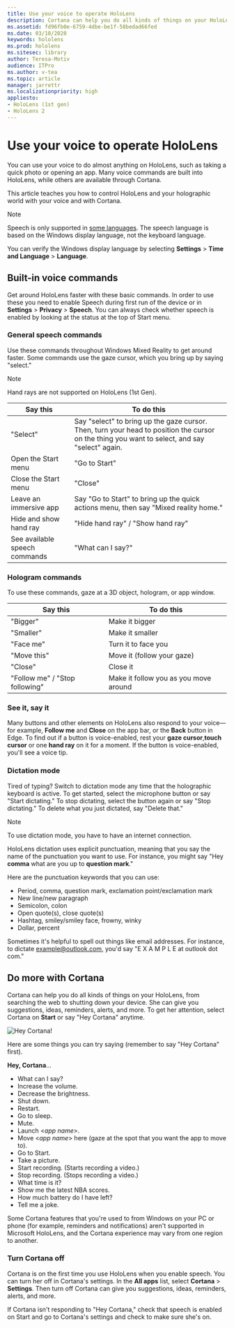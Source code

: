 ```yaml
---
title: Use your voice to operate HoloLens
description: Cortana can help you do all kinds of things on your HoloLens
ms.assetid: fd96fb0e-6759-4dbe-be1f-58bedad66fed
ms.date: 03/10/2020
keywords: hololens
ms.prod: hololens
ms.sitesec: library
author: Teresa-Motiv
audience: ITPro
ms.author: v-tea
ms.topic: article
manager: jarrettr
ms.localizationpriority: high
appliesto:
- HoloLens (1st gen)
- HoloLens 2
---
```


# Use your voice to operate HoloLens

You can use your voice to do almost anything on HoloLens, such as taking a quick photo or opening an app. Many voice commands are built into HoloLens, while others are available through Cortana.

This article teaches you how to control HoloLens and your holographic world with your voice and with Cortana.

> [!NOTE]
> Speech is only supported in [some languages](hololens2-language-support.md). The speech language is based on the Windows display language, not the keyboard language.  
>  
> You can verify the Windows display language by selecting **Settings** > **Time and Language** > **Language**.

## Built-in voice commands

Get around HoloLens faster with these basic commands. In order to use these you need to enable Speech during first run of the device or in **Settings** > **Privacy** > **Speech**. You can always check whether speech is enabled by looking at the status at the top of Start menu.

### General speech commands

Use these commands throughout Windows Mixed Reality to get around faster. Some commands use the gaze cursor, which you bring up by saying "select."

> [!NOTE]
> Hand rays are not supported on HoloLens (1st Gen).

| Say this | To do this |
| - | - |
| "Select" | Say "select" to bring up the gaze cursor. Then, turn your head to position the cursor on the thing you want to select, and say "select" again. |
|Open the Start menu | "Go to Start" |
|Close the Start menu | "Close" |
|Leave an immersive app | Say "Go to Start" to bring up the quick actions menu, then say "Mixed reality home." |
|Hide and show hand ray | "Hide hand ray" / "Show hand ray" |
|See available speech commands | "What can I say?" |

### Hologram commands

To use these commands, gaze at a 3D object, hologram, or app window.

| Say this | To do this |
| - | - |
| "Bigger" | Make it bigger |
| "Smaller" | Make it smaller |
| "Face me" | Turn it to face you |
| "Move this" | Move it (follow your gaze) |
| "Close" | Close it |
| "Follow me" / "Stop following" | Make it follow you as you move around |

### See it, say it

Many buttons and other elements on HoloLens also respond to your voice—for example, **Follow me** and **Close** on the app bar, or the **Back** button in Edge. To find out if a button is voice-enabled, rest your **gaze cursor**,**touch cursor** or one **hand ray** on it for a moment. If the button is voice-enabled, you'll see a voice tip.

### Dictation mode

Tired of typing? Switch to dictation mode any time that the holographic keyboard is active. To get started, select the microphone button or say "Start dictating." To stop dictating, select the button again or say "Stop dictating." To delete what you just dictated, say "Delete that." 

> [!NOTE]
> To use dictation mode, you have to have an internet connection.

HoloLens dictation uses explicit punctuation, meaning that you say the name of the punctuation you want to use. For instance, you might say "Hey **comma** what are you up to **question mark**."

Here are the punctuation keywords that you can use:

- Period, comma, question mark, exclamation point/exclamation mark
- New line/new paragraph
- Semicolon, colon
- Open quote(s), close quote(s)
- Hashtag, smiley/smiley face, frowny, winky
- Dollar, percent

Sometimes it's helpful to spell out things like email addresses. For instance, to dictate example@outlook.com, you'd say "E X A M P L E at outlook dot com."

## Do more with Cortana

Cortana can help you do all kinds of things on your HoloLens, from searching the web to shutting down your device. She can give you suggestions, ideas, reminders, alerts, and more. To get her attention, select Cortana  on **Start** or say "Hey Cortana" anytime.

![Hey Cortana!](images/cortana-on-hololens.png)

Here are some things you can try saying (remember to say "Hey Cortana" first).

**Hey, Cortana**...

- What can I say?
- Increase the volume.
- Decrease the brightness.
- Shut down.
- Restart.
- Go to sleep.
- Mute.
- Launch <*app name*>.
- Move <*app name*> here (gaze at the spot that you want the app to move to).
- Go to Start.
- Take a picture.
- Start recording. (Starts recording a video.)
- Stop recording. (Stops recording a video.)
- What time is it?
- Show me the latest NBA scores.
- How much battery do I have left?
- Tell me a joke.

Some Cortana features that you're used to from Windows on your PC or phone (for example, reminders and notifications) aren't supported in Microsoft HoloLens, and the Cortana experience may vary from one region to another.

### Turn Cortana off

Cortana is on the first time you use HoloLens when you enable speech. You can turn her off in Cortana's settings. In the **All apps** list, select **Cortana** > **Settings**. Then turn off Cortana can give you suggestions, ideas, reminders, alerts, and more.

If Cortana isn't responding to "Hey Cortana," check that speech is enabled on Start and go to Cortana's settings and check to make sure she's on.
